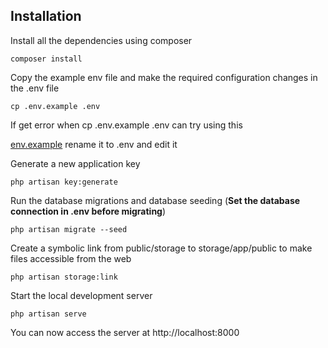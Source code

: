 ## Installation

Install all the dependencies using composer

    composer install

Copy the example env file and make the required configuration changes in the .env file

    cp .env.example .env
    
If get error when cp .env.example .env can try using this 

[env.example](https://github.com/laravel/laravel/blob/master/.env.example) 
rename it to .env and edit it 

Generate a new application key

    php artisan key:generate

Run the database migrations and database seeding (**Set the database connection in .env before migrating**)

    php artisan migrate --seed
    
Create a symbolic link from public/storage to storage/app/public to make files accessible from the web

    php artisan storage:link

Start the local development server

    php artisan serve

You can now access the server at http://localhost:8000


